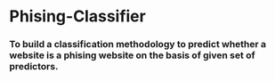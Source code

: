 # Phising-Classifier
### To build a classification methodology to predict whether a website is a phising website on the basis of given set of predictors.
